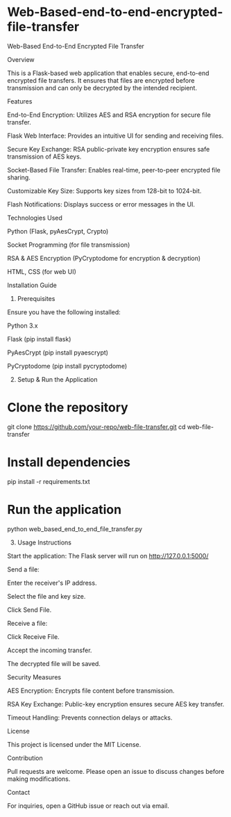 # Web-Based-end-to-end-encrypted-file-transfer
Web-Based End-to-End Encrypted File Transfer

Overview

This is a Flask-based web application that enables secure, end-to-end encrypted file transfers. It ensures that files are encrypted before transmission and can only be decrypted by the intended recipient.

Features

End-to-End Encryption: Utilizes AES and RSA encryption for secure file transfer.

Flask Web Interface: Provides an intuitive UI for sending and receiving files.

Secure Key Exchange: RSA public-private key encryption ensures safe transmission of AES keys.

Socket-Based File Transfer: Enables real-time, peer-to-peer encrypted file sharing.

Customizable Key Size: Supports key sizes from 128-bit to 1024-bit.

Flash Notifications: Displays success or error messages in the UI.

Technologies Used

Python (Flask, pyAesCrypt, Crypto)

Socket Programming (for file transmission)

RSA & AES Encryption (PyCryptodome for encryption & decryption)

HTML, CSS (for web UI)

Installation Guide

1. Prerequisites

Ensure you have the following installed:

Python 3.x

Flask (pip install flask)

PyAesCrypt (pip install pyaescrypt)

PyCryptodome (pip install pycryptodome)

2. Setup & Run the Application

# Clone the repository
git clone https://github.com/your-repo/web-file-transfer.git
cd web-file-transfer

# Install dependencies
pip install -r requirements.txt

# Run the application
python web_based_end_to_end_file_transfer.py

3. Usage Instructions

Start the application: The Flask server will run on http://127.0.0.1:5000/

Send a file:

Enter the receiver's IP address.

Select the file and key size.

Click Send File.

Receive a file:

Click Receive File.

Accept the incoming transfer.

The decrypted file will be saved.

Security Measures

AES Encryption: Encrypts file content before transmission.

RSA Key Exchange: Public-key encryption ensures secure AES key transfer.

Timeout Handling: Prevents connection delays or attacks.

License

This project is licensed under the MIT License.

Contribution

Pull requests are welcome. Please open an issue to discuss changes before making modifications.

Contact

For inquiries, open a GitHub issue or reach out via email.
